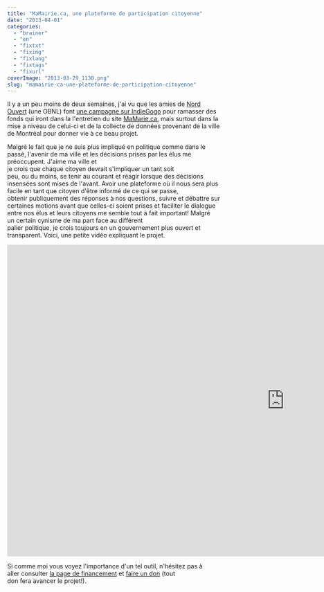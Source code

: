 ```yaml
---
title: "MaMairie.ca, une plateforme de participation citoyenne"
date: "2013-04-01"
categories: 
  - "brainer"
  - "en"
  - "fixtxt"
  - "fiximg"
  - "fixlang"
  - "fixtags"
  - "fixurl"
coverImage: "2013-03-29_1130.png"
slug: "mamairie-ca-une-plateforme-de-participation-citoyenne"
---
```


Il y a un peu moins de deux semaines, j'ai vu que les amies de [Nord Ouvert](https://nordouvert.ca/) (une OBNL) font [une campagne sur IndieGogo](https://www.indiegogo.com/projects/mamairie-ca-montreal) pour ramasser des fonds qui iront dans la l'entretien du site [MaMarie.ca](https://mamairie.ca), mais surtout dans la mise a niveau de celui-ci et de la collecte de données provenant de la ville de Montréal pour donner vie à ce beau projet.

Malgré le fait que je ne suis plus impliqué en politique comme dans le passé, l'avenir de ma ville et les décisions prises par les élus me préoccupent. J'aime ma ville et je crois que chaque citoyen devrait s'impliquer un tant soit peu, ou du moins, se tenir au courant et réagir lorsque des décisions insensées sont mises de l'avant. Avoir une plateforme où il nous sera plus facile en tant que citoyen d'être informé de ce qui se passe, obtenir publiquement des réponses à nos questions, suivre et débattre sur certaines motions avant que celles-ci soient prises et faciliter le dialogue entre nos élus et leurs citoyens me semble tout à fait important! Malgré un certain cynisme de ma part face au différent palier politique, je crois toujours en un gouvernement plus ouvert et transparent. Voici, une petite vidéo expliquant le projet.

<iframe title="MaMairie.ca, une plateforme de participation citoyenne" src="https://player.vimeo.com/video/61588669" width="1280" height="720" frameborder="0" allowfullscreen="allowfullscreen"></iframe>

Si comme moi vous voyez l'importance d'un tel outil, n'hésitez pas à aller consulter [la page de financement](https://www.indiegogo.com/projects/mamairie-ca-montreal) et [faire un don](https://www.indiegogo.com/projects/mamairie-ca-montreal/contributions/new) (tout don fera avancer le projet!).
